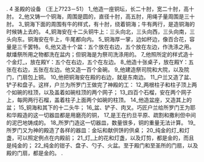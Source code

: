 . 4 
圣殿的设备 
（王上7?23－51） 
1_他造一座铜坛，长二十肘，宽二十肘，高十肘。 2_他又铸一个铜海，周围是圆的，直径十肘，高五肘，用绳子量周围是三十肘。 3_铜海下面的周围有牛的样式，有十肘，绕着铜海；牛有两行，是造铜海的时候铸上去的。 4_铜海安在十二头铜牛上：三头向北，三头向西，三头向南，三头向东。铜海安在牛上，牛尾都向内。 5_铜海厚一掌，边如杯边，像百合花，容量是三千罢特。 6_他又造十个盆：五个放在右边，五个放在左边，作洗涤之用。献燔祭所用之物都洗在盆内；但铜海是为祭司洗涤用的。 
7_他照所定的样式造十个金灯_，放在殿Y：五个在右边，五个在左边。 8_他造十张桌子，放在殿Y：五张在右边，五张在左边。他又造一百个金碗。 9_他建造祭司院和大院，以及院门，门扇包上铜。 10_他把铜海安在殿的右边，就是东南边。 
11_户兰又造了盆、铲子和盘子。这样，户兰为所罗门王做完了神殿的工： 12_两根柱子和柱子顶上两个如碗的柱顶，以及盖着如碗柱顶的两个网子； 13_四百个石榴，安在两个网子上，每网两行石榴，盖着柱子上面两个如碗的柱顶。 14_他造盆座，又造其上的盆； 15_铜海和其下的十二头牛； 16_盆、铲子、肉叉。巧匠户兰给所罗门王为耶和华殿造的这一切器皿都是用磨亮的铜， 17_是王在约旦平原、疏割和撒利但中间的泥巴地铸成的。 18_所罗门造这一切器皿，数量很多，铜的重量无法计算。 
19_所罗门又为神的殿造了各样的器皿：金坛和献供饼的供桌； 20_纯金的灯_和灯盏，可以照定例点在内殿前； 21_灯_上的花和灯盏，以及灯剪，都是金的，而且是纯金的； 22_纯金的钳子、盘子、勺子、火盆。至于殿门和至圣所的门扇，以及殿的门扇，都是金的。 
.